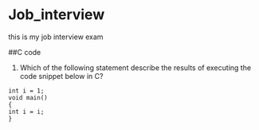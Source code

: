 # Job_interview

this is my job interview exam

##C code
1.  Which of the following statement describe the results of executing the code snippet below in C?
<pre><code>int i = 1;
void main()
{
int i = i;
}</code></pre>

